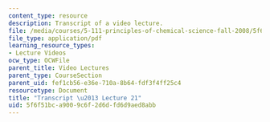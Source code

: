 ```yaml
---
content_type: resource
description: Transcript of a video lecture.
file: /media/courses/5-111-principles-of-chemical-science-fall-2008/5f6f51bca9009c6f2d6dfd6d9aed8abb_5-111F08-L21.pdf
file_type: application/pdf
learning_resource_types:
- Lecture Videos
ocw_type: OCWFile
parent_title: Video Lectures
parent_type: CourseSection
parent_uid: fef1cb56-e36e-710a-8b64-fdf3f4ff25c4
resourcetype: Document
title: "Transcript \u2013 Lecture 21"
uid: 5f6f51bc-a900-9c6f-2d6d-fd6d9aed8abb
---
```

